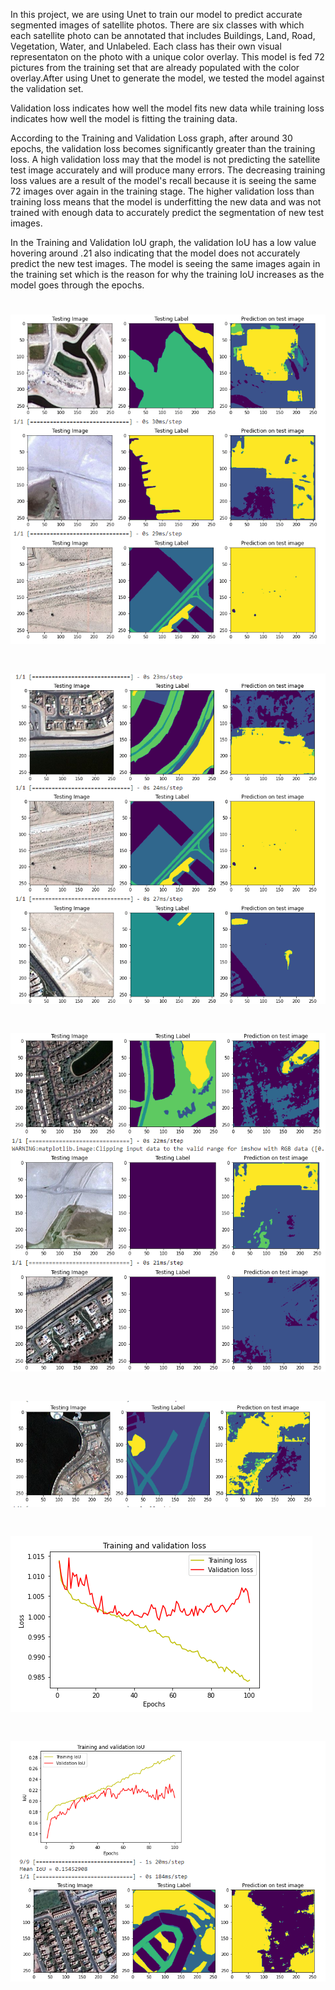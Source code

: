 In this project, we are using Unet to train our model to predict accurate segmented images of satellite photos. There are six classes with which each satellite photo can be annotated that includes Buildings, Land, Road, Vegetation, Water, and Unlabeled. Each class has their own visual representaton on the photo with a unique color overlay. This model is fed 72 pictures from the training set that are already populated with the color overlay.After using Unet to generate the model, we tested the model against the validation set. 

Validation loss indicates how well the model fits new data while training loss indicates how well the model is fitting the training data. 

According to the Training and Validation Loss graph, after around 30 epochs, the validation loss becomes significantly greater than the training loss. A high validation loss may that the model is not predicting the satellite test image accurately and will produce many errors. The decreasing training loss values are a result of the model's recall because it is seeing the same 72 images over again in the training stage. The higher validation loss than training loss means that the model is underfitting the new data and was not trained with enough data to accurately predict the segmentation of new test images.

In the Training and Validation IoU graph, the validation IoU has a low value hovering around .21 also indicating that the model does not accurately predict the new test images. The model is seeing the same images again in the training set which is the reason for why the training IoU increases as the model goes through the epochs. 

# ![validationset1](validationset1.png?raw=true "segmentedimages") 
# ![validationset2](validationset2.png?raw=true "segmentedimages") 
# ![validationset3](validationset3.png?raw=true "segmentedimages") 
# ![validationset4](validationset4.png?raw=true "segmentedimages") 
# ![tvloss](tvloss.png?raw=true "trainingvalidationloss") 
# ![tvIoU](tvIoU.png?raw=true "trainingvalidationIoU") 
